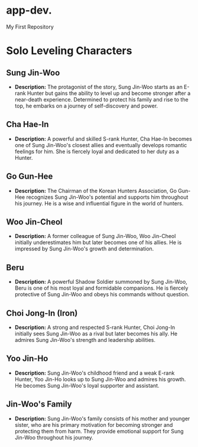 # app-dev.
My First Repository
# Solo Leveling Characters

## Sung Jin-Woo
- **Description:** The protagonist of the story, Sung Jin-Woo starts as an E-rank Hunter but gains the ability to level up and become stronger after a near-death experience. Determined to protect his family and rise to the top, he embarks on a journey of self-discovery and power.

## Cha Hae-In
- **Description:** A powerful and skilled S-rank Hunter, Cha Hae-In becomes one of Sung Jin-Woo's closest allies and eventually develops romantic feelings for him. She is fiercely loyal and dedicated to her duty as a Hunter.

## Go Gun-Hee
- **Description:** The Chairman of the Korean Hunters Association, Go Gun-Hee recognizes Sung Jin-Woo's potential and supports him throughout his journey. He is a wise and influential figure in the world of hunters.

## Woo Jin-Cheol
- **Description:** A former colleague of Sung Jin-Woo, Woo Jin-Cheol initially underestimates him but later becomes one of his allies. He is impressed by Sung Jin-Woo's growth and determination.

## Beru
- **Description:** A powerful Shadow Soldier summoned by Sung Jin-Woo, Beru is one of his most loyal and formidable companions. He is fiercely protective of Sung Jin-Woo and obeys his commands without question.

## Choi Jong-In (Iron)
- **Description:** A strong and respected S-rank Hunter, Choi Jong-In initially sees Sung Jin-Woo as a rival but later becomes his ally. He admires Sung Jin-Woo's strength and leadership abilities.

## Yoo Jin-Ho
- **Description:** Sung Jin-Woo's childhood friend and a weak E-rank Hunter, Yoo Jin-Ho looks up to Sung Jin-Woo and admires his growth. He becomes Sung Jin-Woo's loyal supporter and assistant.

## Jin-Woo's Family
- **Description:** Sung Jin-Woo's family consists of his mother and younger sister, who are his primary motivation for becoming stronger and protecting them from harm. They provide emotional support for Sung Jin-Woo throughout his journey.
